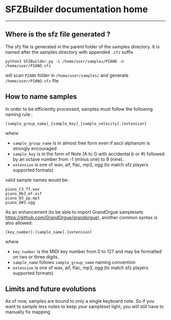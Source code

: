 # SFZBuilder documentation home

---
## Where is the sfz file generated ?

The sfz file is generated in the parent folder of the samples directory. 
It is named after the samples directory with appended `.sfz` suffix

    python3 SFZBuilder.py -i /home/user/samples/PIANO -o /home/user/PIANO.sfz

will scan `PIANO` folder in `/home/user/samples/` and generate 
`/home/user/PIANO.sfz` file

## How to name samples 

In order to be efficiently processed, samples must follow the following naming rule :

    [sample_group_name]_[sample_key]_[sample_velocity].[extension]
    
where 
- `sample_group_name` is in almost free form even if ascii alphanum is strongly encouraged 
- `sample_key` is in the form of Note (A to G with accidental *b* or #) followed by
an octave number from -1 (minus one) to 9 (nine).
-  `extension` is one of wav, aif, flac, mp3, ogg (to match sfz players supported formats)

valid sample names would be:

    piano_C3_ff.wav
    piano_Db3_mf.aif
    piano_D3_pp.mp3
    piano_D#3.ogg

As an enhancement (to be able to import GrandOrgue samplesets https://github.com/GrandOrgue/grandorgue), another common syntax is also allowed:

    [key_number]-[sample_name].[extension]

where 
- `key_number` is the MIDI key number from 0 to 127 and may be formatted on two or three digits.
- `sample_name` follows `sample_group_name` naming convention
-  `extension` is one of wav, aif, flac, mp3, ogg (to match sfz players supported formats)

## Limits and future evolutions

As of now, samples are bound to only a single keyboard note. So if you want to sample less notes to keep your sampleset light, you will still have to manually fix mapping
